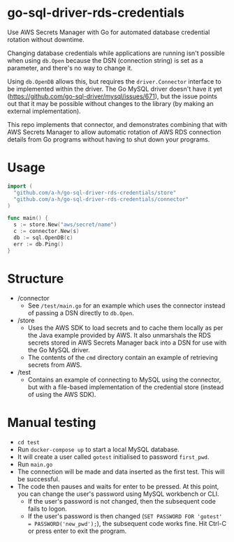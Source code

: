 # go-sql-driver-rds-credentials

Use AWS Secrets Manager with Go for automated database credential rotation without downtime.

Changing database credentials while applications are running isn't possible when using `db.Open` because the DSN (connection string) is set as a parameter, and there's no way to change it.

Using `db.OpenDB` allows this, but requires the `driver.Connector` interface to be implemented within the driver. The Go MySQL driver doesn't have it yet (https://github.com/go-sql-driver/mysql/issues/671), but the issue points out that it may be possible without changes to the library (by making an external implementation).

This repo implements that connector, and demonstrates combining that with AWS Secrets Manager to allow automatic rotation of AWS RDS connection details from Go programs without having to shut down your programs.

# Usage

```go
import (
  "github.com/a-h/go-sql-driver-rds-credentials/store"
  "github.com/a-h/go-sql-driver-rds-credentials/connector"
)

func main() {
  s := store.New("aws/secret/name")
  c := connector.New(s)
  db := sql.OpenDB(c)
  err := db.Ping()
}
```

# Structure

* /connector
  * See `/test/main.go` for an example which uses the connector instead of passing a DSN directly to `db.Open`.
* /store
  * Uses the AWS SDK to load secrets and to cache them locally as per the Java example provided by AWS. It also unmarshals the RDS secrets stored in AWS Secrets Manager back into a DSN for use with the Go MySQL driver.
  * The contents of the `cmd` directory contain an example of retrieving secrets from AWS.
* /test
  * Contains an example of connecting to MySQL using the connector, but with a file-based implementation of the credential store (instead of using the AWS SDK).

# Manual testing

* `cd test`
* Run `docker-compose up` to start a local MySQL database.
* It will create a user called `gotest` initialised to password `first_pwd`.
* Run `main.go`
* The connection will be made and data inserted as the first test. This will be successful.
* The code then pauses and waits for enter to be pressed. At this point, you can change the user's password using MySQL workbench or CLI.
  * If the user's password is not changed, then the subsequent code fails to logon.
  * If the user's password is then changed (`SET PASSWORD FOR 'gotest' = PASSWORD('new_pwd');`), the subsequent code works fine. Hit Ctrl-C or press enter to exit the program.
